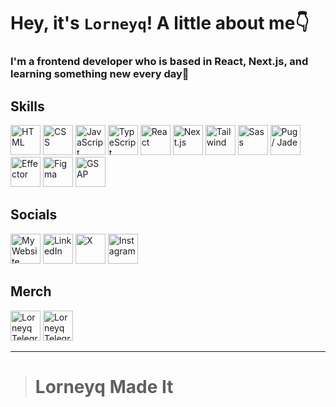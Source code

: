 # Hey, it's `Lorneyq`! A little about me👇

### I'm a frontend developer who is based in React, Next.js, and learning something new every day💅

## Skills
<img src='https://api-lorneyq.online/media/projects/stack-icons/html.svg' alt='HTML' title='HTML' width='48px' height='48px'>
<img src='https://api-lorneyq.online/media/projects/stack-icons/css.svg' alt='CSS' title='CSS' width='48px' height='48px'>
<img src='https://api-lorneyq.online/media/projects/stack-icons/javascript.svg' alt='JavaScript' title='JavaScript' width='48px' height='48px'>
<img src='https://api-lorneyq.online/media/projects/stack-icons/typescript.svg' alt='TypeScript' title='TypeScript' width='48px' height='48px'>
<img src='https://api-lorneyq.online/media/projects/stack-icons/react.svg' alt='React' title='React' width='48px' height='48px'>
<img src='https://api-lorneyq.online/media/projects/stack-icons/next.js.svg' alt='Next.js' title='Next.js' width='48px' height='48px'>
<img src='https://api-lorneyq.online/media/projects/stack-icons/tailwind.svg' alt='Tailwind' title='Tailwind' width='48px' height='48px'>
<img src='https://api-lorneyq.online/media/projects/stack-icons/sass.svg' alt='Sass' title='Sass' width='48px' height='48px'>
<img src='https://api-lorneyq.online/media/projects/stack-icons/pug.svg' alt='Pug / Jade' title='Pug / Jade' width='48px' height='48px'>
<img src='https://api-lorneyq.online/media/projects/stack-icons/effector.svg' alt='Effector' title='Effector' width='48px' height='48px'>
<img src='https://api-lorneyq.online/media/projects/stack-icons/figma.svg' alt='Figma' title='Figma' width='48px' height='48px'>
<img src='https://api-lorneyq.online/media/projects/stack-icons/gsap.svg' alt='GSAP' title='GSAP' width='48px' height='48px'>

## Socials

<a href='https://lorneyq.dev' title='My Website' target='_blank'><img src='https://lorneyq.vercel.app/_next/static/media/favicon.a8ab575f.ico' alt='My Website' width='48px' height='48px'></a>
<a href='https://www.linkedin.com/in/lorneyq' title='LinkedIn' target='_blank'><img src='https://skillicons.dev/icons?i=linkedin' alt='LinkedIn' width='48px' height='48px'></a>
<a href='https://www.x.com/lorneyqq' title='X' target='_blank'><img src='https://seeklogo.com/images/T/twitter-x-logo-101C7D2420-seeklogo.com.png?v=638258862800000000' alt='X' width='48px' height='48px'></a>
<a href='https://www.instagram.com/lorneyq' title='Instagram' target='_blank'><img src='https://skillicons.dev/icons?i=instagram' alt='Instagram' width='48px' height='48px'></a>

## Merch

<a href='https://t.me/addstickers/LorneyqMadeItStickers' title='Lorneyq Telegram Sticker Pack🌐' target='_blank'><img src='https://i.pinimg.com/564x/bc/7a/bc/bc7abc5ad2950eb9d6b3cdc66ba9de14.jpg' alt='Lorneyq Telegram Sticker Pack🌐' width='48px' height='48px'></a>
<a href='https://t.me/addemoji/LorneyqMadeIt' title='Lorneyq Telegram Emoji Pack📲' target='_blank'><img src='https://encrypted-tbn0.gstatic.com/images?q=tbn:ANd9GcSMK8eX3C_0AyhaY0ibw7i2qfSLwwsp2DoiB1NYkQzV23ZY79DzSk7MiJFPM_JQ6RHpEWI&usqp=CAU' alt='Lorneyq Telegram Emoji Pack📲' width='48px' height='48px'></a>
___
> # Lorneyq Made It

